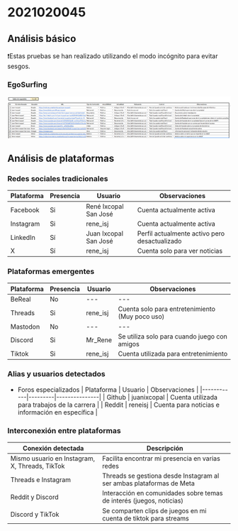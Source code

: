 # 2021020045

## Análisis básico

❗Estas pruebas se han realizado utilizando el modo incógnito para evitar sesgos.

### EgoSurfing

![EgoSurfing](/investigaciones/individual/2021020045/EgoSurfing.png)

## Análisis de plataformas

### Redes sociales tradicionales

| Plataforma | Presencia | Usuario               | Observaciones                                 |
| ---------- | --------- | --------------------- | --------------------------------------------- |
| Facebook   | Si        | René Ixcopal San José | Cuenta actualmente activa                     |
| Instagram  | Si        | rene_isj              | Cuenta actualmente activa                     |
| LinkedIn   | Sí        | Juan Ixcopal San José | Perfil actualmente activo pero desactualizado |
| X          | Sí        | rene_isj              | Cuenta solo para ver noticias                 |

### Plataformas emergentes

| Plataforma | Presencia | Usuario  | Observaciones                                   |
| ---------- | --------- | -------- | ----------------------------------------------- |
| BeReal     | No        | ---      | ---                                             |
| Threads    | Si        | rene_isj | Cuenta solo para entretenimiento (Muy poco uso) |
| Mastodon   | No        | ---      | ---                                             |
| Discord    | Si        | Mr_Rene  | Se utiliza solo para cuando juego con amigos    |
| Tiktok     | Si        | rene_isj | Cuenta utilizada para entretenimiento           |

### Alias y usuarios detectados

- Foros especializados
  | Plataforma | Usuario | Observaciones |
  |------------|---------|---------------|
  | Github | juanixcopal | Cuenta utilizada para trabajos de la carrera |
  | Reddit | reneisj | Cuenta para noticias e información en específica |

### Interconexión entre plataformas

| Conexión detectada                             | Descripción                                                          |
| ---------------------------------------------- | -------------------------------------------------------------------- |
| Mismo usuario en Instagram, X, Threads, TikTok | Facilita encontrar mi presencia en varias redes                      |
| Threads e Instagram                            | Threads se gestiona desde Instagram al ser ambas plataformas de Meta |
| Reddit y Discord                               | Interacción en comunidades sobre temas de interés (juegos, noticias) |
| Discord y TikTok                               | Se comparten clips de juegos en mi cuenta de tiktok para streams     |

